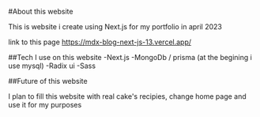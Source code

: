 #About this website

This is website i create using Next.js for my portfolio in april 2023

link to this page
https://mdx-blog-next-js-13.vercel.app/

##Tech I use on this website
-Next.js
-MongoDb / prisma (at the begining i use mysql)
-Radix ui
-Sass

##Future of this website

I plan to fill this website with real cake's recipies, change home page
and use it for my purposes

